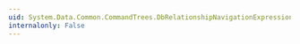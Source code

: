 ```yaml
---
uid: System.Data.Common.CommandTrees.DbRelationshipNavigationExpression.Relationship
internalonly: False
---
```

